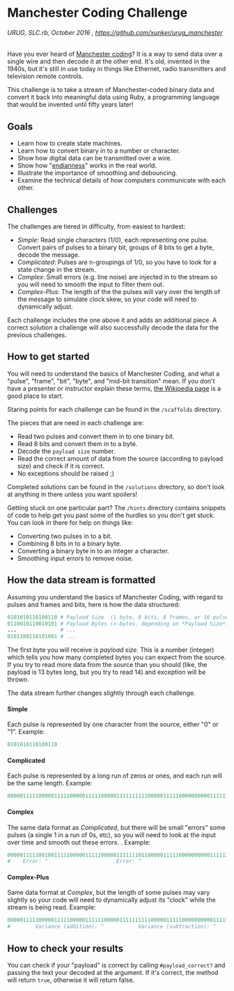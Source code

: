 # Manchester Coding Challenge
###### URUG, SLC.rb, October 2016 , https://github.com/xunker/urug_manchester

Have you ever heard of
[Manchester coding](https://en.wikipedia.org/wiki/Manchester_code)?
It is a way to send data over a single wire and then decode it at the other end.
It's old, invented in the 1940s, but it's still in use today in things like
Ethernet, radio transmitters and television remote controls.

This challenge is to take a stream of Manchester-coded binary data and convert
it back into meaningful data using Ruby, a programming language that would be
invented until fifty years later!

## Goals

* Learn how to create state machines.
* Learn how to convert binary in to a number or character.
* Show how digital data can be transmitted over a wire.
* Show how "[endianness](https://en.wikipedia.org/wiki/Endianness)" works in the
real world.
* Illustrate the importance of smoothing and debouncing.
* Examine the technical details of how computers communicate with each other.


## Challenges
The challenges are tiered in difficulty, from easiest to hardest:
  * _Simple_: Read single characters (1/0), each representing one pulse. Convert
  pairs of pulses to a binary bit, groups of 8 bits to get a byte, decode the
  message.
  * _Complicated_: Pulses are n-groupings of 1/0, so you have to look for a
  state change in the stream.
  * _Complex_: Small errors (e.g. line noise) are injected in to the stream so
  you will need to smooth the input to filter them out.
  * _Complex-Plus_: The length of the the pulses will vary over the length of
  the message to simulate clock skew, so your code will need to dynamically adjust.

Each challenge includes the one above it and adds an additional piece. A correct
solution a challenge will also successfully decode the data for the previous
challenges.

## How to get started

You will need to understand the basics of Manchester Coding, and what a "pulse",
"frame", "bit", "byte", and "mid-bit transition" mean. If you don't have a
presenter or instructor explain these terms,
[the Wikipedia page](https://en.wikipedia.org/wiki/Manchester_code) is a good
place to start.

Staring points for each challenge can be found in the `/scaffolds` directory.

The pieces that are need in each challenge are:
* Read two pulses and convert them in to one binary bit.
* Read 8 bits and convert them in to a byte.
* Decode the `payload size` number.
* Read the correct amount of data from the source (according to payload size)
and check if it is correct.
* No exceptions should be raised ;)

Completed solutions can be found in the `/solutions` directory, so don't look at
anything in there unless you want spoilers!

Getting stuck on one particular part? The `/hints` directory contains snippets
of code to help get you past some of the hurdles so you don't get stuck. You can
look in there for help on things like:
  * Converting two pulses in to a bit.
  * Combining 8 bits in to a binary byte.
  * Converting a binary byte in to an integer a character.
  * Smoothing input errors to remove noise.

## How the data stream is formatted

Assuming you understand the basics of Manchester Coding, with regard to pulses
and frames and bits, here is how the data structured:

```ruby
0101010110100110 # Payload Size  (1 byte, 8 bits, 8 frames, or 16 pulses)
0110010110010101 # Payload Bytes (n-bytes, depending on *Payload Size*)
...              # ...
0101100110101001 # ...
```

The first byte you will receive is *payload size*. This is a number (integer)
which tells you how many completed bytes you can expect from the source. If you
try to read more data from the source than you should (like, the payload is 13
bytes long, but you try to read 14) and exception will be thrown.

The data stream further changes slightly through each challenge.

#### Simple

Each pulse is represented by one character from the source, either "0" or "1".
Example:

```ruby
0101010110100110
```

#### Complicated

Each pulse is represented by a long run of zeros or ones, and each run will be
the same length. Example:

```ruby
00000111110000011111000001111100000111111111100000111110000000000111111111100000
```

#### Complex

The same data format as _Complicated_, but there will be small "errors" some
pulses (a single 1 in a run of 0s, etc), so you will need to look at the input
over time and smooth out these errors. . Example:

```ruby
00000111110010011111000001111100000111111101100000111110000000000111111111100000
#    Error: ^                      Error: ^
```

#### Complex-Plus

Same data format at _Complex_, but the length of some pulses may vary slightly
so your code will need to dynamically adjust its "clock" while the stream is
being read. Example:

```ruby
00000111110000011111000001111110000011111111110000011111000000000011111111100000
#        Variance (addition): ^           Variance (subtraction): ^
```

## How to check your results

You can check if your "payload" is correct by calling `#payload_correct?` and
passing the text your decoded at the argument. If it's correct, the method
will return `true`, otherwise it will return false.
